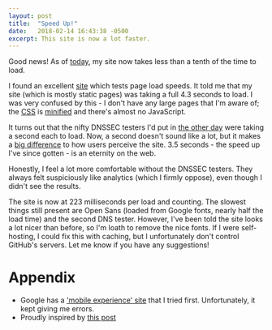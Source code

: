 ```yaml
---
layout:	post
title:	"Speed Up!"
date:	2018-02-14 16:43:38 -0500
excerpt: This site is now a lot faster.
---
```


Good news! As of [today][speedup commit],
my site now takes less than a tenth of the time to load.

I found an excellent [site](https://gtmetrix.com/) which tests page load speeds.
It told me that my site (which is mostly static pages)
was taking a full 4.3 seconds to load.
I was very confused by this - I don't have any large pages that I'm aware of;
the [CSS][mozilla css] is [minified][wiki minify] and there's almost no JavaScript.

It turns out that the nifty DNSSEC testers I'd put in [the other day][dnssec commit]
were taking a second each to load.
Now, a second doesn't sound like a lot, but it makes a [big difference][google ui]
to how users perceive the site. 3.5 seconds - the speed up I've since gotten -
is an eternity on the web.

Honestly, I feel a lot more comfortable without the DNSSEC testers.
They always felt suspiciously like analytics (which I firmly oppose),
even though I didn't see the results.

The site is now at 223 milliseconds per load and counting.
The slowest things still present are Open Sans (loaded from Google fonts, nearly half the load time)
and the second DNS tester.
However, I've been told the site looks a lot nicer than before, so I'm loath to remove the nice fonts.
If I were self-hosting, I could fix this with caching, but I unfortunately don't control GitHub's servers.
Let me know if you have any suggestions!

# Appendix
- Google has a ['mobile experience' site](https://testmysite.thinkwithgoogle.com) that I tried first.
Unfortunately, it kept giving me errors.
- Proudly inspired by [this post](https://danluu.com/octopress-speedup/)

[dnssec commit]: https://github.com/jyn514/jyn514.github.io/commit/988425efe8b17ea75509f8f940d2db7dd042db4b
[wiki minify]: https://en.wikipedia.org/wiki/Minification_(programming)
[mozilla css]: https://developer.mozilla.org/en-US/docs/Web/CSS
[speedup commit]: https://github.com/jyn514/jyn514.github.io/commit/525779f74014e46b11d0d035314806fa234a58d4
[google ui]: https://developers.google.com/web/fundamentals/performance/rail#ux
